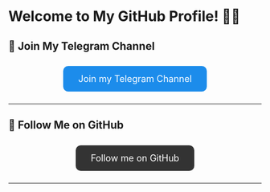 # Welcome to My GitHub Profile! 🚀✨

## 📢 Join My Telegram Channel
<div style="text-align: center;">
  <a href="https://t.me/xTopAME" target="_blank" style="background-color: #1c8ceb; color: white; padding: 15px 30px; text-decoration: none; border-radius: 10px; font-size: 18px; display: inline-block; margin: 10px;">
    Join my Telegram Channel
  </a>
</div>

---

## 🚀 Follow Me on GitHub
<div style="text-align: center;">
  <a href="https://github.com/<your_github_username>" target="_blank" style="background-color: #333; color: white; padding: 15px 30px; text-decoration: none; border-radius: 10px; font-size: 18px; display: inline-block; margin: 10px;">
    Follow me on GitHub
  </a>
</div>

---

